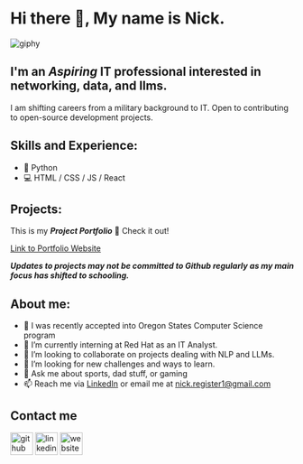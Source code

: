 # Hi there 👋, My name is Nick. 
![giphy]()

## I'm an ***Aspiring*** IT professional interested in networking, data, and llms. 

I am shifting careers from a military background to IT. Open to contributing to open-source development projects.

## Skills and Experience:
* 🐍 Python
* 💻 HTML / CSS / JS / React 

## Projects:
This is my ***Project Portfolio***
      🔭 Check it out!

[Link to Portfolio Website](https://nick-register.github.io)

***Updates to projects may not be committed to Github regularly as my main focus has shifted to schooling.***

## About me:

- 🔭 I was recently accepted into Oregon States Computer Science program
- 🌱 I’m currently interning at Red Hat as an IT Analyst.
- 👯 I’m looking to collaborate on projects dealing with NLP and LLMs.
- 🤔 I’m looking for new challenges and ways to learn.
- 💬 Ask me about sports, dad stuff, or gaming 
- 📫 Reach me via [LinkedIn](https://www.linkedin.com/in/nick-register/) or email me at nick.register1@gmail.com

## Contact me

[<img src='https://cdn.jsdelivr.net/npm/simple-icons@3.0.1/icons/github.svg' alt='github' height='40'>](https://github.com/nick-register)  [<img src='https://cdn.jsdelivr.net/npm/simple-icons@3.0.1/icons/linkedin.svg' alt='linkedin' height='40'>](https://www.linkedin.com/in/nick-register)  [<img src='https://cdn.jsdelivr.net/npm/simple-icons@3.0.1/icons/icloud.svg' alt='website' height='40'>](https://nick-register.github.io/)  

